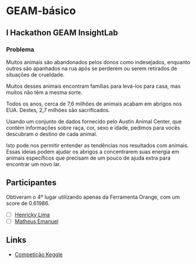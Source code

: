 # GEAM-básico

## I Hackathon GEAM InsightLab
### Problema
Muitos animais são abandonados pelos donos como indesejados, enquanto outros são apanhados na rua após se perderem ou serem retirados de situações de crueldade.

Muitos desses animais encontram famílias para levá-los para casa, mas muitos não têm a mesma sorte.

Todos os anos, cerca de 7,6 milhões de animais acabam em abrigos nos EUA. Destes, 2,7 milhões são sacrificados.

Usando um conjunto de dados fornecido pelo Austin Animal Center, que contém informações sobre raça, cor, sexo e idade, pedimos para vocês descubram o destino de cada animal.

Isto pode nos permitir entender as tendências nos resultados com animais. Essas ideias podem ajudar os abrigos a concentrarem suas energia em animais específicos que precisam de um pouco de ajuda extra para encontrar um novo lar.

## Participantes
Obtiveram o 4º lugar utilizando apenas da Ferramenta Orange, com um score de 0.61986.

- [ ] [Henricky Lima](https://github.com/HenrickyL)
- [ ] [Matheus Emanuel]()

## Links
- [Competição Keggle](https://www.kaggle.com/c/i-hackathon-geam-insightlab)

